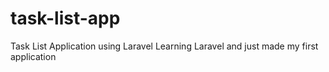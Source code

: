 # task-list-app
Task List Application using Laravel
Learning Laravel and just made my first application
